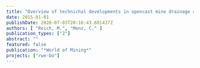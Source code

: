 ```yaml
---
title: "Overview of technichal developments in opencast mine drainage at RWE Power AG"
date: 2015-01-01
publishDate: 2020-07-03T20:16:43.601437Z
authors: [ "Reich, M.", "Menz, C." ]
publication_types: ["2"]
abstract: ""
featured: false
publication: "*World of Mining*"
projects: ["rwe-bo"]
---
```


